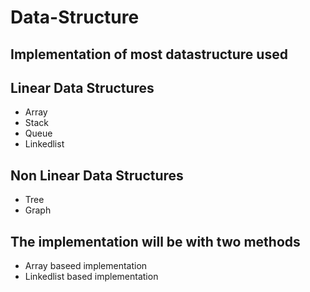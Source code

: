 # Data-Structure

## Implementation of most datastructure used

## Linear Data Structures
- Array
- Stack
- Queue
- Linkedlist

## Non Linear Data Structures
- Tree 
- Graph

## The implementation will be with two methods
- Array baseed implementation
- Linkedlist based implementation
